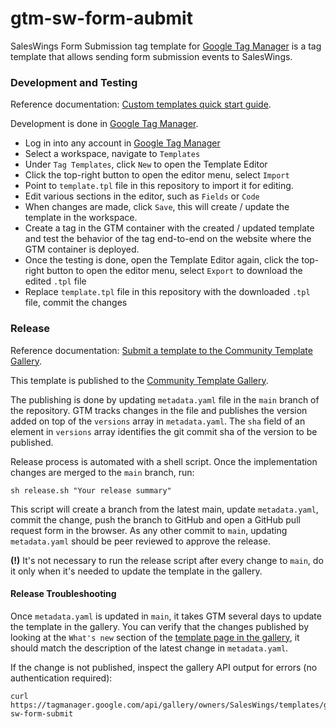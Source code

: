 # gtm-sw-form-aubmit

SalesWings Form Submission tag template for [Google Tag Manager](https://tagmanager.google.com/) is a tag template that allows sending form submission events to SalesWings.

### Development and Testing

Reference documentation: [Custom templates quick start guide](https://developers.google.com/tag-platform/tag-manager/templates).

Development is done in [Google Tag Manager](https://tagmanager.google.com/).

* Log in into any account in [Google Tag Manager](https://tagmanager.google.com/)
* Select a workspace, navigate to `Templates`
* Under `Tag Templates`, click `New` to open the Template Editor
* Click the top-right button to open the editor menu, select `Import`
* Point to `template.tpl` file in this repository to import it for editing.
* Edit various sections in the editor, such as `Fields` or `Code`
* When changes are made, click `Save`, this will create / update the template in the workspace.
* Create a tag in the GTM container with the created / updated template and test the behavior of the tag end-to-end on the website where the GTM container is deployed.
* Once the testing is done, open the Template Editor again, click the top-right button to open the editor menu, select `Export` to download the edited `.tpl` file
* Replace `template.tpl` file in this repository with the downloaded `.tpl` file, commit the changes

### Release

Reference documentation: [Submit a template to the Community Template Gallery](https://developers.google.com/tag-platform/tag-manager/templates/gallery).

This template is published to the [Community Template Gallery](https://tagmanager.google.com/gallery/#/).

The publishing is done by updating `metadata.yaml` file in the `main` branch of the repository. GTM tracks changes in the file and publishes the version added
on top of the `versions` array in `metadata.yaml`. 
The `sha` field of an element in `versions` array identifies the git commit sha of the version to be published.

Release process is automated with a shell script. Once the implementation changes are merged to the `main` branch, run:
```
sh release.sh "Your release summary"
```

This script will create a branch from the latest main, update `metadata.yaml`, commit the change, push the branch to GitHub and open a GitHub pull request form 
in the browser. As any other commit to `main`, updating `metadata.yaml` should be peer reviewed to approve the release.

**(!)** It's not necessary to run the release script after every change to `main`, do it only when it's needed to update the template in the gallery.

#### Release Troubleshooting

Once `metadata.yaml` is updated in `main`, it takes GTM several days to update the template in the gallery. You can verify that the changes published by
looking at the `What's new` section of the [template page in the gallery](https://tagmanager.google.com/gallery/#/owners/SalesWings/templates/gtm-sw-form-submit), it should match the description of the latest change in `metadata.yaml`.

If the change is not published, inspect the gallery API output for errors (no authentication required):
```
curl https://tagmanager.google.com/api/gallery/owners/SalesWings/templates/gtm-sw-form-submit
```

